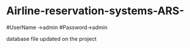 # Airline-reservation-systems-ARS-

#UserName ->admin
#Password->admin

database file updated on the project 

